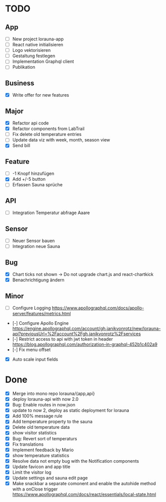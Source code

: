 # TODO

## App

- [ ] New project lorauna-app
- [ ] React native initialisieren
- [ ] Logo vektorisieren
- [ ] Gestaltung festlegen
- [ ] Implementation Graphql client
- [ ] Publikation

## Business

- [x] Write offer for new features

## Major

- [x] Refactor api code
- [x] Refactor components from LabTrail
- [ ] Fix delete old temperature entries
- [ ] Update data viz with week, month, season view
- [x] Send bill

## Feature

- [ ] -1 Knopf hinzufügen
- [x] Add +/-5 button
- [ ] Erfassen Sauna sprüche

## API

- [ ] Integration Temperatur abfrage Aaare

## Sensor

- [ ] Neuer Sensor bauen
- [ ] Integration neue Sauna

## Bug

- [x] Chart ticks not shown -> Do not upgrade chart.js and react-chartkick
- [x] Benachrichtigung ändern

## Minor

- [ ] Configure Logging
    https://www.apollographql.com/docs/apollo-server/features/metrics.html
- [-] Configure Apollo Engine
    https://engine.apollographql.com/account/gh.janikvonrotz/new/lorauna-api?previousUrl=%2Faccount%2Fgh.janikvonrotz%2Fservices
- [-] Restrict access to api with jwt token in header
    https://blog.apollographql.com/authorization-in-graphql-452b1c402a9
- [-] Fix menu offset
- [x] Auto scale input fields

# Done

- [x] Merge into mono repo lorauna/{app,api}
- [x] deploy lorauna-api with now 2.0
- [x] Bug: Enable routes in now.json
- [x] update to now 2, deploy as static deployment for lorauna
- [x] Add 100% message rule
- [x] Add temperature property to the sauna
- [x] Delete old temperature data
- [x] show visitor statistics
- [x] Bug: Revert sort of temperaturs
- [x] Fix translations
- [x] Implement feedback by Mario
- [x] show temperature statistics
- [x] Resolve data not empty bug with the Notification components
- [x] Update favicon and app title
- [x] Limit the visitor log
- [x] Update settings and sauna edit page
- [x] Make snackbar a separate comonent and enable the autohide method with a onClose trigger
    https://www.apollographql.com/docs/react/essentials/local-state.html